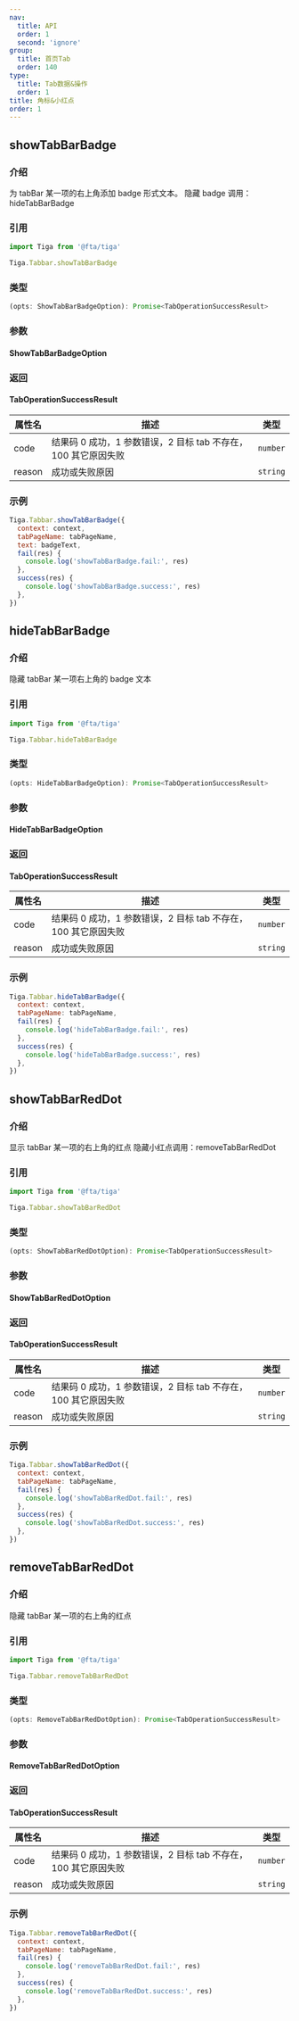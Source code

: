 ```yaml
---
nav:
  title: API
  order: 1
  second: 'ignore'
group:
  title: 首页Tab
  order: 140
type:
  title: Tab数据&操作
  order: 1
title: 角标&小红点
order: 1
---
```


## showTabBarBadge

<Platform support="thresh,mw,logic,h5" version="1.1.0"></Platform>

### 介绍

为 tabBar 某一项的右上角添加 badge 形式文本。
隐藏 badge 调用：hideTabBarBadge

### 引用

```jsx | pure
import Tiga from '@fta/tiga'

Tiga.Tabbar.showTabBarBadge
```

### 类型

```jsx | pure
(opts: ShowTabBarBadgeOption): Promise<TabOperationSuccessResult>
```

### 参数

#### ShowTabBarBadgeOption

<API id="Tabbar_ShowTabBarBadgeOption"></API>

### 返回

#### TabOperationSuccessResult

| 属性名 | 描述                                                           | 类型     |
| ------ | -------------------------------------------------------------- | -------- |
| code   | 结果码 0 成功，1 参数错误，2 目标 tab 不存在，100 其它原因失败 | `number` |
| reason | 成功或失败原因                                                 | `string` |

### 示例

```jsx | pure
Tiga.Tabbar.showTabBarBadge({
  context: context,
  tabPageName: tabPageName,
  text: badgeText,
  fail(res) {
    console.log('showTabBarBadge.fail:', res)
  },
  success(res) {
    console.log('showTabBarBadge.success:', res)
  },
})
```

## hideTabBarBadge

<Platform support="thresh,mw,logic,h5" version="1.1.0"></Platform>

### 介绍

隐藏 tabBar 某一项右上角的 badge 文本

### 引用

```jsx | pure
import Tiga from '@fta/tiga'

Tiga.Tabbar.hideTabBarBadge
```

### 类型

```jsx | pure
(opts: HideTabBarBadgeOption): Promise<TabOperationSuccessResult>
```

### 参数

#### HideTabBarBadgeOption

<API id="Tabbar_HideTabBarBadgeOption"></API>

### 返回

#### TabOperationSuccessResult

| 属性名 | 描述                                                           | 类型     |
| ------ | -------------------------------------------------------------- | -------- |
| code   | 结果码 0 成功，1 参数错误，2 目标 tab 不存在，100 其它原因失败 | `number` |
| reason | 成功或失败原因                                                 | `string` |

### 示例

```jsx | pure
Tiga.Tabbar.hideTabBarBadge({
  context: context,
  tabPageName: tabPageName,
  fail(res) {
    console.log('hideTabBarBadge.fail:', res)
  },
  success(res) {
    console.log('hideTabBarBadge.success:', res)
  },
})
```

## showTabBarRedDot

<Platform support="thresh,mw,logic,h5" version="1.1.0"></Platform>

### 介绍

显示 tabBar 某一项的右上角的红点
隐藏小红点调用：removeTabBarRedDot

### 引用

```jsx | pure
import Tiga from '@fta/tiga'

Tiga.Tabbar.showTabBarRedDot
```

### 类型

```jsx | pure
(opts: ShowTabBarRedDotOption): Promise<TabOperationSuccessResult>
```

### 参数

#### ShowTabBarRedDotOption

<API id="Tabbar_ShowTabBarRedDotOption"></API>

### 返回

#### TabOperationSuccessResult

| 属性名 | 描述                                                           | 类型     |
| ------ | -------------------------------------------------------------- | -------- |
| code   | 结果码 0 成功，1 参数错误，2 目标 tab 不存在，100 其它原因失败 | `number` |
| reason | 成功或失败原因                                                 | `string` |

### 示例

```jsx | pure
Tiga.Tabbar.showTabBarRedDot({
  context: context,
  tabPageName: tabPageName,
  fail(res) {
    console.log('showTabBarRedDot.fail:', res)
  },
  success(res) {
    console.log('showTabBarRedDot.success:', res)
  },
})
```

## removeTabBarRedDot

<Platform support="thresh,mw,logic,h5" version="1.1.0"></Platform>

### 介绍

隐藏 tabBar 某一项的右上角的红点

### 引用

```jsx | pure
import Tiga from '@fta/tiga'

Tiga.Tabbar.removeTabBarRedDot
```

### 类型

```jsx | pure
(opts: RemoveTabBarRedDotOption): Promise<TabOperationSuccessResult>
```

### 参数

#### RemoveTabBarRedDotOption

<API id="Tabbar_RemoveTabBarRedDotOption"></API>

### 返回

#### TabOperationSuccessResult

| 属性名 | 描述                                                           | 类型     |
| ------ | -------------------------------------------------------------- | -------- |
| code   | 结果码 0 成功，1 参数错误，2 目标 tab 不存在，100 其它原因失败 | `number` |
| reason | 成功或失败原因                                                 | `string` |

### 示例

```jsx | pure
Tiga.Tabbar.removeTabBarRedDot({
  context: context,
  tabPageName: tabPageName,
  fail(res) {
    console.log('removeTabBarRedDot.fail:', res)
  },
  success(res) {
    console.log('removeTabBarRedDot.success:', res)
  },
})
```
